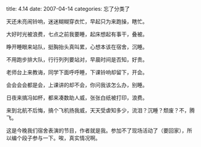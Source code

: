 title: 4.14
date: 2007-04-14
categories: 忘了分类了

天还未亮闹铃响，迷迷糊糊穿衣忙，早起只为来跑操，瞎忙。

大好时光被浪费，七点之前我要睡，起床想起有事干，叠被。

睁开睡眼来站队，挺胸抬头真叫累，心想本该在宿舍，沉睡。

不用跑步排大队，行行列列要站对，早晨时间是否知，好贵。

老师台上来教诲，同学下面呼呼睡，下课铃响却留下，开会。

会会会会都是会，上课讲的却不会，你问我该怎么办，别睡。

日夜来搞冯如杯，都来凑数助人威，张张白纸被打印，浪费。

来到北航不后悔，搞个飞机扬我威，天天受虐知多少，流泪？沉睡？颓废？不，腾飞。

这是今晚我们宿舍表演的节目，作者就是我。参加不了现场活动了（要回家），所以编个段子参与一下。唉，真实情况啊。
